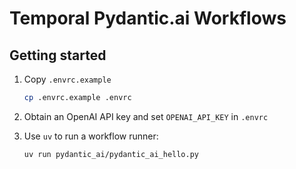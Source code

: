 # Temporal Pydantic.ai Workflows

## Getting started

1. Copy `.envrc.example`

    ```bash
    cp .envrc.example .envrc
    ```

1. Obtain an OpenAI API key and set `OPENAI_API_KEY` in `.envrc`

1. Use `uv` to run a workflow runner:

    ```bash
    uv run pydantic_ai/pydantic_ai_hello.py
    ```
